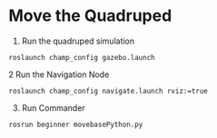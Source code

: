 # Move the Quadruped


1. Run the quadruped simulation
```
roslaunch champ_config gazebo.launch
```

2 Run the Navigation Node
```
roslaunch champ_config navigate.launch rviz:=true
```

3. Run Commander
```
rosrun beginner movebasePython.py
```
